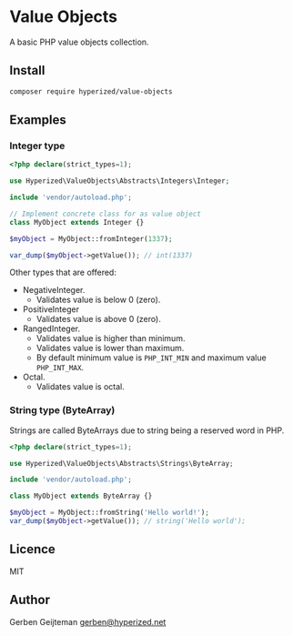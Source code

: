 # Value Objects

A basic PHP value objects collection.

## Install

```bash
composer require hyperized/value-objects
```

## Examples

### Integer type

```php
<?php declare(strict_types=1);

use Hyperized\ValueObjects\Abstracts\Integers\Integer;

include 'vendor/autoload.php';

// Implement concrete class for as value object
class MyObject extends Integer {}

$myObject = MyObject::fromInteger(1337);

var_dump($myObject->getValue()); // int(1337)
```

Other types that are offered:

* NegativeInteger.
	* Validates value is below 0 (zero).
* PositiveInteger
	* Validates value is above 0 (zero).
* RangedInteger.
	* Validates value is higher than minimum.
	* Validates value is lower than maximum.
	* By default minimum value is `PHP_INT_MIN` and maximum value `PHP_INT_MAX`.
* Octal.
	* Validates value is octal.

### String type (ByteArray)

Strings are called ByteArrays due to string being a reserved word in PHP.

```php
<?php declare(strict_types=1);

use Hyperized\ValueObjects\Abstracts\Strings\ByteArray;

include 'vendor/autoload.php';

class MyObject extends ByteArray {}

$myObject = MyObject::fromString('Hello world!');
var_dump($myObject->getValue()); // string('Hello world');
```

## Licence

MIT

## Author

Gerben Geijteman <gerben@hyperized.net>
